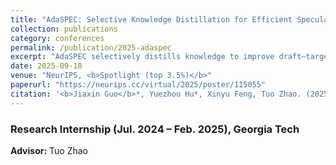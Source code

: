 ```yaml
---
title: "AdaSPEC: Selective Knowledge Distillation for Efficient Speculative Decoders"
collection: publications
category: conferences
permalink: /publication/2025-adaspec
excerpt: "AdaSPEC selectively distills knowledge to improve draft–target alignment for speculative decoding."
date: 2025-09-18
venue: "NeurIPS, <b>Spotlight (top 3.5%)</b>"
paperurl: "https://neurips.cc/virtual/2025/poster/115055"
citation: '<b>Jiaxin Guo</b>*, Yuezhou Hu*, Xinyu Feng, Tuo Zhao. (2025). "AdaSPEC: Selective Knowledge Distillation for Efficient Speculative Decoders." <i>NeurIPS 2025</i>, Spotlight.'
---
```


### Research Internship (Jul. 2024 – Feb. 2025), Georgia Tech  
**Advisor:** Tuo Zhao
